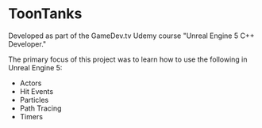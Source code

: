 # ToonTanks
Developed as part of the GameDev.tv Udemy course "Unreal Engine 5 C++ Developer."

The primary focus of this project was to learn how to use the following in Unreal Engine 5:
- Actors
- Hit Events
- Particles
- Path Tracing
- Timers
